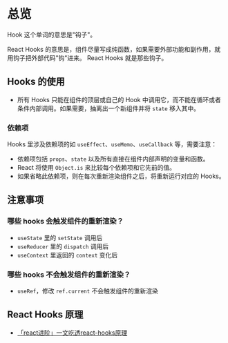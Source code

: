 # 总览

Hook 这个单词的意思是"钩子"。

React Hooks 的意思是，组件尽量写成纯函数，如果需要外部功能和副作用，就用钩子把外部代码"钩"进来。 React Hooks 就是那些钩子。

## Hooks 的使用

- 所有 Hooks 只能在组件的顶层或自己的 Hook 中调用它，而不能在循环或者条件内部调用。如果需要，抽离出一个新组件并将 `state` 移入其中。

### 依赖项

Hooks 里涉及依赖项的如 `useEffect`、`useMemo`、`useCallback` 等，需要注意：

- 依赖项包括 `props`、`state` 以及所有直接在组件内部声明的变量和函数。
- React 将使用 `Object.is` 来比较每个依赖项和它先前的值。
- 如果省略此依赖项，则在每次重新渲染组件之后，将重新运行对应的 Hooks。

## 注意事项

### 哪些 hooks 会触发组件的重新渲染？

- `useState` 里的 `setState` 调用后
- `useReducer` 里的 `dispatch` 调用后
- `useContext` 里返回的 `context` 变化后

### 哪些 hooks 不会触发组件的重新渲染？

- `useRef`，修改 `ref.current` 不会触发组件的重新渲染

## React Hooks 原理

- [「react进阶」一文吃透react-hooks原理](https://juejin.cn/post/6944863057000529933?searchId=202410161135220DEF57CA5A80F097A5FB)

